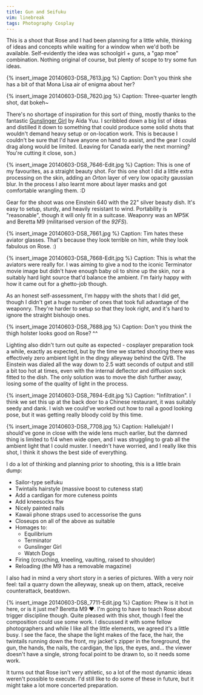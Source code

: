 ```yaml
---
title: Gun and Seifuku
vim: linebreak
tags: Photography Cosplay
---
```


This is a shoot that Rose and I had been planning for a little while, thinking of ideas and concepts while waiting for a window when we'd both be available. Self-evidently the idea was schoolgirl + guns, a "gap moe" combination. Nothing original of course, but plenty of scope to try some fun ideas.

{% insert_image 20140603-DS8_7613.jpg %}
Caption: Don't you think she has a bit of that Mona Lisa air of enigma about her?

{% insert_image 20140603-DS8_7620.jpg %}
Caption: Three-quarter length shot, dat bokeh~

There's no shortage of inspiration for this sort of thing, mostly thanks to the fantastic [Gunslinger Girl]( http://en.wikipedia.org/wiki/Gunslinger_Girl ) by Aida Yuu. I scribbled down a big list of ideas and distilled it down to something that could produce some solid shots that wouldn't demand heavy setup or on-location work. This is because I couldn't be sure that I'd have anyone on hand to assist, and the gear I could drag along would be limited. (Leaving for Canada early the next morning? You're cutting it close, son.)

{% insert_image 20140603-DS8_7646-Edit.jpg %}
Caption: This is one of my favourites, as a straight beauty shot. For this one shot I did a little extra processing on the skin, adding an *Orton* layer of very low opacity gaussian blur. In the process I also learnt more about layer masks and got comfortable wrangling them. :D

Gear for the shoot was one Einstein 640 with the 22" silver beauty dish. It's easy to setup, sturdy, and heavily resistant to wind. Portability is "reasonable", though it will only fit in a suitcase. Weaponry was an MP5K and Beretta M9 (militarised version of the *92FS*).

{% insert_image 20140603-DS8_7661.jpg %}
Caption: Tim hates these aviator glasses. That's because they look terrible on him, while they look fabulous on Rose. :)

{% insert_image 20140603-DS8_7668-Edit.jpg %}
Caption: This is what the aviators were really for. I was aiming to give a nod to the iconic Terminator movie image but didn't have enough baby oil to shine up the skin, nor a suitably hard light source that'd balance the ambient. I'm fairly happy with how it came out for a ghetto-job though.

As an honest self-assessment, I'm happy with the shots that I did get, though I didn't get a huge number of ones that took full advantage of the weaponry. They're harder to setup so that they look right, and it's hard to ignore the straight bishoujo ones.

{% insert_image 20140603-DS8_7688.jpg %}
Caption: Don't you think the thigh holster looks good on Rose? ^^

Lighting also didn't turn out quite as expected - cosplayer preparation took a while, exactly as expected, but by the time we started shooting there was effectively zero ambient light in the dingy alleyway behind the QVB. The Einstein was dialed all the way down to 2.5 watt seconds of output and still a bit too hot at times, even with the internal deflector and diffusion sock fitted to the dish. The only solution was to move the dish further away, losing some of the quality of light in the process.

{% insert_image 20140603-DS8_7694-Edit.jpg %}
Caption: "Infiltration". I think we set this up at the back door to a Chinese restaurant, it was suitably seedy and dank. I wish we could've worked out how to nail a good looking pose, but it was getting really bloody cold by this time.

{% insert_image 20140603-DS8_7708.jpg %}
Caption: Hallelujah! I should've gone in close with the wide lens much earlier, but the damned thing is limited to f/4 when wide open, and I was struggling to grab all the ambient light that I could muster. I needn't have worried, and I really like this shot, I think it shows the best side of everything.

I do a lot of thinking and planning prior to shooting, this is a little brain dump:

* Sailor-type seifuku
* Twintails hairstyle (massive boost to cuteness stat)
* Add a cardigan for more cuteness points
* Add kneesocks ftw
* Nicely painted nails
* Kawaii phone straps used to accessorise the guns
* Closeups on all of the above as suitable
* Homages to:
    * Equilibrium
    * Terminator
    * Gunslinger Girl
    * Watch Dogs
* Firing (crouching, kneeling, vaulting, raised to shoulder)
* Reloading (the M9 has a removable magazine)

I also had in mind a very short story in a series of pictures. With a very noir feel: tail a quarry down the alleyway, sneak up on them, attack, receive counterattack, beatdown.

{% insert_image 20140603-DS8_7711-Edit.jpg %}
Caption: Phew is it hot in here, or is it just me? Beretta M9 ♥. I'm going to have to teach Rose about trigger discipline though. Quite pleased with this shot, though I feel the composition could use some work. I discussed it with some fellow photographers and while I like all the little elements, we agreed it's a little busy. I see the face, the shape the light makes of the face, the hair, the twintails running down the front, my jacket's zipper in the foreground, the gun, the hands, the nails, the cardigan, the lips, the eyes, and... the viewer doesn't have a single, strong focal point to be drawn to, so it needs some work.

It turns out that Rose isn't very athletic, so a lot of the most dynamic ideas weren't possible to execute. I'd still like to do some of these in future, but it might take a lot more concerted preparation.

